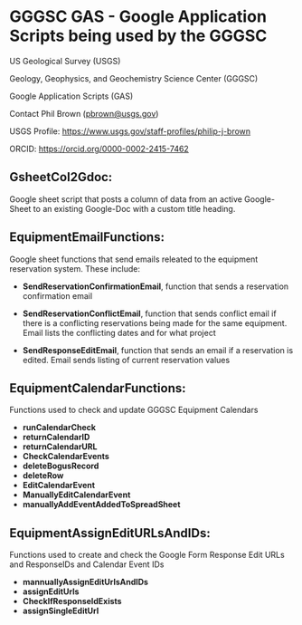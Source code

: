 # GGGSC GAS - Google Application Scripts being used by the GGGSC 
US Geological Survey (USGS)

Geology, Geophysics, and Geochemistry Science Center (GGGSC)

Google Application Scripts (GAS)

Contact Phil Brown (pbrown@usgs.gov)

USGS Profile: https://www.usgs.gov/staff-profiles/philip-j-brown

ORCID: https://orcid.org/0000-0002-2415-7462


## GsheetCol2Gdoc:

Google sheet script that posts a column of data from an active Google-Sheet to an existing Google-Doc with a custom title heading.

## EquipmentEmailFunctions:

Google sheet functions that send emails releated to the equipment reservation system.  These include:

- **SendReservationConfirmationEmail**, function that sends a reservation confirmation email

- **SendReservationConflictEmail**, function that sends conflict email if there is a conflicting reservations being made for the same equipment.  Email lists the conflicting dates and for what project

- **SendResponseEditEmail**, function that sends an email if a reservation is edited.  Email sends listing of current reservation values

## EquipmentCalendarFunctions:

Functions used to check and update GGGSC Equipment Calendars
- **runCalendarCheck**
- **returnCalendarID**
- **returnCalendarURL**
- **CheckCalendarEvents**
- **deleteBogusRecord**
- **deleteRow**
- **EditCalendarEvent**
- **ManuallyEditCalendarEvent**
- **manuallyAddEventAddedToSpreadSheet**

## EquipmentAssignEditURLsAndIDs:

Functions used to create and check the Google Form Response Edit URLs and ResponseIDs and Calendar Event IDs
- **mannuallyAssignEditUrlsAndIDs**
- **assignEditUrls**
- **CheckIfResponseIdExists**
- **assignSingleEditUrl**






